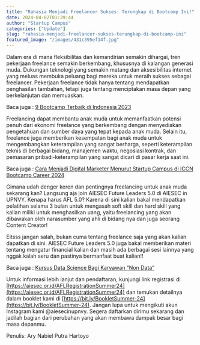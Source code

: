 ```yaml
---
title: "Rahasia Menjadi Freelancer Sukses: Terungkap di Bootcamp Ini!"
date: 2024-04-02T01:39:44
author: "Startup Campus"
categories: ["Update"]
slug: "rahasia-menjadi-freelancer-sukses-terungkap-di-bootcamp-ini"
featured_image: "/images/431c395ef14f.jpg"
---
```


Dalam era di mana fleksibilitas dan kemandirian semakin dihargai, tren pekerjaan freelance semakin berkembang, khususnya di kalangan generasi muda. Dukungan teknologi yang semakin matang dan aksesibilitas internet yang meluas membuka peluang bagi mereka untuk meraih sukses sebagai freelancer. Pekerjaan freelance tidak hanya tentang mendapatkan penghasilan tambahan, tetapi juga tentang menciptakan masa depan yang berkelanjutan dan memuaskan. 

Baca juga : [9 Bootcamp Terbaik di Indonesia 2023](https://startupcampus.id/blog/9-bootcamp-terbaik-di-indonesia-2023/)

Freelancing dapat membantu anak muda untuk memanfaatkan potensi penuh dari ekonomi freelance yang berkembang dengan menyediakan pengetahuan dan sumber daya yang tepat kepada anak muda. Selain itu, freelance juga memberikan kesempatan bagi anak muda untuk mengembangkan keterampilan yang sangat berharga, seperti keterampilan teknis di berbagai bidang, manajemen waktu, negosiasi kontrak, dan pemasaran pribadi-keterampilan yang sangat dicari di pasar kerja saat ini.

Baca juga : [Cara Menjadi Digital Marketer Menurut Startup Campus di ICCN Bootcamp Career 2024](https://startupcampus.id/blog/cara-menjadi-digital-marketer-menurut-startup-campus-di-iccn-bootcamp-career-2024/)

Gimana udah denger keren dan pentingnya freelancing untuk anak muda sekarang kan? Langsung aja join AIESEC Future Leaders 5.0 di AIESEC in UPNVY. Kenapa harus AFL 5.0? Karena di sini kalian bakal mendapatkan pelatihan selama 3 bulan untuk mengasah soft skill dan hard skill yang kalian miliki untuk menghasilkan uang, yaitu freelancing yang akan dibawakan oleh narasumber yang ahli di bidang nya dan juga seorang Content Creator! 

Eitsss jangan salah, bukan cuma tentang freelance saja yang akan kalian dapatkan di sini. AIESEC Future Leaders 5.0 juga bakal memberikan materi tentang mengatur financial kalian dan masih ada berbagai sesi lainnya yang nggak kalah seru dan pastinya bermanfaat buat kalian!!

Baca juga : [Kursus Data Science Bagi Karyawan “Non Data”](https://startupcampus.id/blog/kursus-data-science-bagi-karyawan-non-data/)

Untuk informasi lebih lanjut dan pendaftaran, kunjungi link registrasi di [https://aiesec.or.id/AFLRegistrationSummer24](https://aiesec.or.id/AFLRegistrationSummer24) dan temukan detailnya dalam booklet kami di [https://bit.ly/BookletSummer-24](https://bit.ly/BookletSummer-24). Jangan lupa untuk mengikuti akun Instagram kami @aiesecinupnvy. Segera daftarkan dirimu sekarang dan jadilah bagian dari perubahan yang akan membawa dampak besar bagi masa depanmu.

Penulis: Ary Nabiel Putra Hartoyo